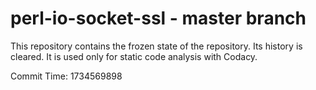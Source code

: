# perl-io-socket-ssl - master branch

This repository contains the frozen state of the repository.
Its history is cleared. It is used only for static code
analysis with Codacy.

Commit Time: 1734569898